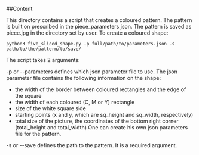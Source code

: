 ##Content

This directory contains a script that creates a coloured pattern. The pattern is built on prescribed in the piece_parameters.json. The pattern is saved as piece.jpg in the directory set by user.
To create a coloured shape:

    python3 five_sliced_shape.py -p full/path/to/parameters.json -s path/to/the/pattern/to/save/

The script takes 2 arguments:

 -p or --parameters defines which json parameter file to use. The json parameter file contains the following information on the shape:
* the width of the border between coloured rectangles and the edge of the square
* the width of each coloured (C, M or Y) rectangle
* size of the white square side
* starting points (x and y, which are sq_height and sq_width, respectively)
* total size of the picture, the coordinates of the bottom right corner (total_height and total_width)
One can create his own json parameters file for the pattern.

-s or --save defines the path to the pattern. It is a required argument.
